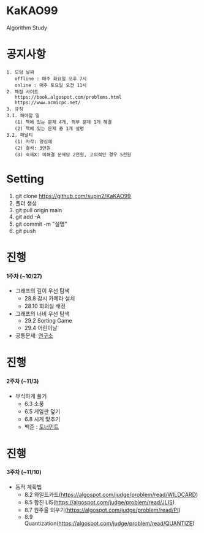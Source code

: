 # KaKAO99
Algorithm Study

# 공지사항
```
1. 모임 날짜
   offline : 매주 화요일 오후 7시
   online : 매주 토요일 오전 11시
2. 채점 사이트
   https://book.algospot.com/problems.html
   https://www.acmicpc.net/
3. 규칙
3.1. 해야할 일
   (1) 책에 있는 문제 4개, 외부 문제 1개 해결
   (2) 책에 있는 문제 중 1개 설명
3.2. 패널티
   (1) 지각: 양심에 
   (2) 결석: 3만원
   (3) 숙제X: 미해결 문제당 2천원, 고의적인 경우 5천원
```


# Setting 
1. git clone https://github.com/supin2/KaKAO99
2. 폴더 생성
3. git pull origin main
4. git add -A
5. git commit -m "설명"
6. git push


# 진행
#### 1주차 (~10/27)
- 그래프의 깊이 우선 탐색
   - 28.8 감시 카메라 설치
   - 28.10 회의실 배정
- 그래프의 너비 우선 탐색
   - 29.2 Sorting Game
   - 29.4 어린이날
- 공통문제: [연구소](https://www.acmicpc.net/problem/14502)


# 진행
#### 2주차 (~11/3)
- 무식하게 풀기
   - 6.3 소풍
   - 6.5 게임판 덮기
   - 6.8 시계 맞추기
   - 백준 : [토너먼트](https://www.acmicpc.net/problem/1057)
   

# 진행
#### 3주차 (~11/10)
- 동적 계획법
   - 8.2 와일드카드(https://algospot.com/judge/problem/read/WILDCARD)
   - 8.5 합친 LIS(https://algospot.com/judge/problem/read/JLIS)
   - 8.7 원주율 외우기(https://algospot.com/judge/problem/read/PI)
   - 8.9 Quantization(https://algospot.com/judge/problem/read/QUANTIZE)
